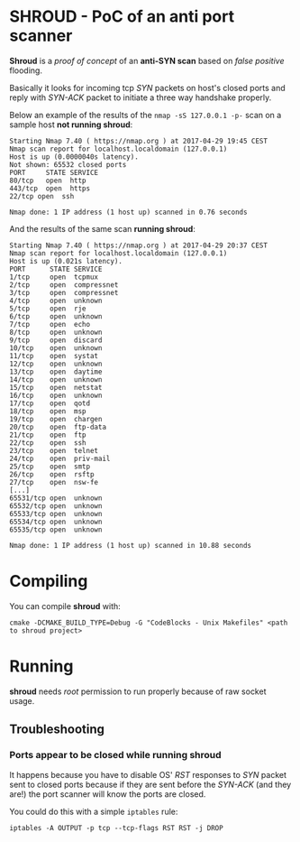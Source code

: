 # SHROUD - PoC of an anti port scanner

**Shroud** is a *proof of concept* of an **anti-SYN scan** based on *false positive* flooding.

Basically it looks for incoming tcp *SYN* packets on host's closed ports and reply with *SYN-ACK* packet to initiate a three way handshake properly.

Below an example of the results of the `nmap -sS 127.0.0.1 -p-` scan on a sample host **not running shroud**:
```
Starting Nmap 7.40 ( https://nmap.org ) at 2017-04-29 19:45 CEST
Nmap scan report for localhost.localdomain (127.0.0.1)
Host is up (0.0000040s latency).
Not shown: 65532 closed ports
PORT     STATE SERVICE
80/tcp   open  http
443/tcp  open  https
22/tcp open  ssh

Nmap done: 1 IP address (1 host up) scanned in 0.76 seconds
```

And the results of the same scan **running shroud**:
```
Starting Nmap 7.40 ( https://nmap.org ) at 2017-04-29 20:37 CEST
Nmap scan report for localhost.localdomain (127.0.0.1)
Host is up (0.021s latency).
PORT      STATE SERVICE
1/tcp     open  tcpmux
2/tcp     open  compressnet
3/tcp     open  compressnet
4/tcp     open  unknown
5/tcp     open  rje
6/tcp     open  unknown
7/tcp     open  echo
8/tcp     open  unknown
9/tcp     open  discard
10/tcp    open  unknown
11/tcp    open  systat
12/tcp    open  unknown
13/tcp    open  daytime
14/tcp    open  unknown
15/tcp    open  netstat
16/tcp    open  unknown
17/tcp    open  qotd
18/tcp    open  msp
19/tcp    open  chargen
20/tcp    open  ftp-data
21/tcp    open  ftp
22/tcp    open  ssh
23/tcp    open  telnet
24/tcp    open  priv-mail
25/tcp    open  smtp
26/tcp    open  rsftp
27/tcp    open  nsw-fe
[...]
65531/tcp open  unknown
65532/tcp open  unknown
65533/tcp open  unknown
65534/tcp open  unknown
65535/tcp open  unknown

Nmap done: 1 IP address (1 host up) scanned in 10.88 seconds
```

# Compiling
You can compile **shroud** with:

`cmake -DCMAKE_BUILD_TYPE=Debug -G "CodeBlocks - Unix Makefiles" <path to shroud project>`

# Running
**shroud** needs *root* permission to run properly because of raw socket usage.

## Troubleshooting

### Ports appear to be closed while running shroud
It happens because you have to disable OS' *RST* responses to *SYN* packet sent to closed ports because if they are sent before the *SYN-ACK* (and they are!) the port scanner will know the ports are closed.

You could do this with a simple `iptables` rule:

`iptables -A OUTPUT -p tcp --tcp-flags RST RST -j DROP`
